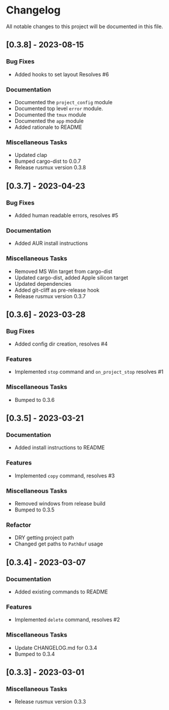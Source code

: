 # Changelog

All notable changes to this project will be documented in this file.

## [0.3.8] - 2023-08-15

### Bug Fixes

- Added hooks to set layout Resolves #6

### Documentation

- Documented the `project_config` module
- Documented top level `error` module.
- Documented the `tmux` module
- Documented the `app` module
- Added rationale to README

### Miscellaneous Tasks

- Updated clap
- Bumped cargo-dist to 0.0.7
- Release rusmux version 0.3.8

## [0.3.7] - 2023-04-23

### Bug Fixes

- Added human readable errors, resolves #5

### Documentation

- Added AUR install instructions

### Miscellaneous Tasks

- Removed MS Win target from cargo-dist
- Updated cargo-dist, added Apple silicon target
- Updated dependencies
- Added git-cliff as pre-release hook
- Release rusmux version 0.3.7

## [0.3.6] - 2023-03-28

### Bug Fixes

- Added config dir creation, resolves #4

### Features

- Implemented `stop` command and `on_project_stop` resolves #1

### Miscellaneous Tasks

- Bumped to 0.3.6

## [0.3.5] - 2023-03-21

### Documentation

- Added install instructions to README

### Features

- Implemented `copy` command, resolves #3

### Miscellaneous Tasks

- Removed windows from release build
- Bumped to 0.3.5

### Refactor

- DRY getting project path
- Changed get paths to `PathBuf` usage

## [0.3.4] - 2023-03-07

### Documentation

- Added existing commands to README

### Features

- Implemented `delete` command, resolves #2

### Miscellaneous Tasks

- Update CHANGELOG.md for 0.3.4
- Bumped to 0.3.4

## [0.3.3] - 2023-03-01

### Miscellaneous Tasks

- Release rusmux version 0.3.3

<!-- generated by git-cliff -->
